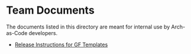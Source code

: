# Team Documents

The documents listed in this directory are meant for internal use by Arch-as-Code developers.

- [Release Instructions for GF Templates](gf-release.md)